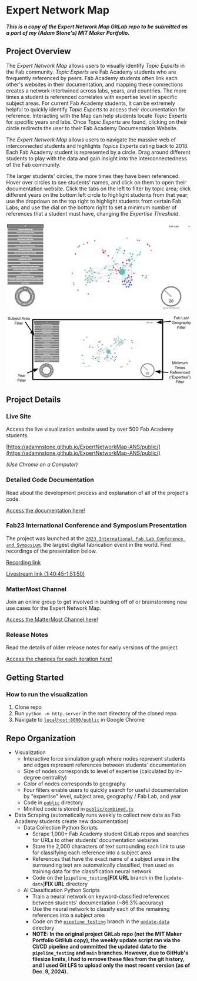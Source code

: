 # Expert Network Map

***This is a copy of the Expert Network Map GitLab repo to be submitted as a part of my (Adam Stone's) MIT Maker Portfolio.***

## Project Overview

The *Expert Network Map* allows users to visually identify *Topic Experts* in the Fab community. *Topic Experts* are Fab Academy students who are frequently referenced by peers. Fab Academy students often link each other's websites in their documentation, and mapping these connections creates a network intertwined across labs, years, and countries. The more times a student is referenced correlates with expertise level in specific subject areas. For current Fab Academy students, it can be extremely helpful to quickly identify *Topic Experts* to access their documentation for reference. Interacting with the Map can help students locate *Topic Experts* for specific years and labs. Once *Topic Experts* are found, clicking on their circle redirects the user to their Fab Academy Documentation Website.
 
The *Expert Network Map* allows users to navigate the massive web of interconnected students and highlights *Topics Experts* dating back to 2018. Each Fab Academy student is represented by a circle. Drag around different students to play with the data and gain insight into the interconnectedness of the Fab community.

The larger students' circles, the more times they have been referenced. Hover over circles to see students' names, and click on them to open their documentation website. Click the tabs on the left to filter by topic area; click different years on the bottom left circle to highlight students from that year; use the dropdown on the top right to highlight students from certain Fab Labs; and use the dial on the bottom right to set a minimum number of references that a student must have, changing the *Expertise Threshold*.

![Expert Network Map Website Hero Shot](./images/exnm-hero.png)

![Expert Network Map Website Labeled](./images/exnm-hero-labeled.png)

## Project Details

### Live Site

Access the live visualization website used by over 500 Fab Academy students.

[https://adamnstone.github.io/ExpertNetworkMap-ANS/public/](https://adamnstone.github.io/ExpertNetworkMap-ANS/public/)

*(Use Chrome on a Computer)*

### Detailed Code Documentation

Read about the development process and explanation of all of the project's code.

[Access the documentation here!](https://adamnstone.com/stem/expert-network-map/)

### Fab23 International Conference and Symposium Presentation

The project was launched at the [`2023 International Fab Lab Conference and Symposium`](https://fab23.fabevent.org/), the largest digital fabrication event in the world. Find recordings of the presentation below.

[Recording link](https://drive.google.com/file/d/1bEBDj8PmzUHJm77vQDSpTuwRIUYbdzOo/view?usp=drive_link)

[Livestream link (1:40:45-1:51:50)](https://www.youtube.com/watch?v=DSM94J2tzmc)

### MatterMost Channel

Join an online group to get involved in building off of or brainstorming new use cases for the Expert Network Map.

[Access the MatterMost Channel here!](https://chat.academany.org/fabacademy-2023/channels/fab-academy-data-viz)

### Release Notes

Read the details of older release notes for early versions of the project.

[Access the changes for each iteration here!](./documentation.md)

## Getting Started

### How to run the visualization

1. Clone repo
2. Run `python -m http.server` in the root directory of the cloned repo
3. Navigate to [`localhost:8000/public`](http://localhost:8000/public/) in Google Chrome

## Repo Organization

- Visualization
    - Interactive force simulation graph where nodes represent students and edges represent references between students' documentation
    - Size of nodes corresponds to level of expertise (calculated by in-degree centrality)
    - Color of nodes corresponds to geography
    - Four filters enable users to quickly search for useful documentation by "expertise" level, subject area, geography / Fab Lab, and year
    - Code in [`public`](./public/) directory
    - Minified code is stored in [`public/combined.js`](./public/combined.js)
- Data Scraping (automatically runs weekly to collect new data as Fab Academy students create new documentation)
    - Data Collection Python Scripts
        - Scrape 1,000+ Fab Academy student GitLab repos and searches for URLs to other students' documentation websites
        - Store the 2,000 characters of text surrounding each link to use for classifying each reference into a subject area
        - References that have the exact name of a subject area in the surrounding text are automatically classified, then used as training data for the classification neural network
        - Code on the [`pipeline_testing`]**FIX URL** branch in the [`update-data`]**FIX URL** directory
    - AI Classification Python Scripts
        - Train a neural network on keyword-classified references between students' documentation (~86.3% accuracy)
        - Use the neural network to classify each of the remaining references into a subject area
        - Code on the [`pipeline_testing`](https://github.com/adamnstone/ExpertNetworkMap-ANS/tree/pipeline_testing) branch in the [`update-data`](https://github.com/adamnstone/ExpertNetworkMap-ANS/tree/pipeline_testing/update-data) directory
        - **NOTE: In the original project GitLab repo (not the MIT Maker Portfolio GitHub copy), the weekly update script ran via the CI/CD pipeline and committed the updated data to the `pipeline_testing` and `main` branches. However, due to GitHub's filesize limits, I had to remove these files from the git history, and I used Git LFS to upload only the most recent version (as of Dec. 9, 2024).**
